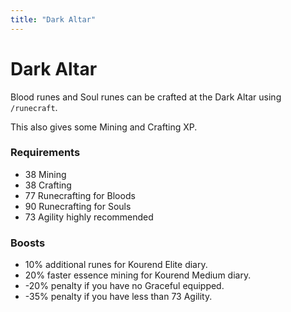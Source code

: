 ```yaml
---
title: "Dark Altar"
---
```


# Dark Altar

Blood runes and Soul runes can be crafted at the Dark Altar using `/runecraft`.

This also gives some Mining and Crafting XP.

### Requirements

- 38 Mining
- 38 Crafting
- 77 Runecrafting for Bloods
- 90 Runecrafting for Souls
- 73 Agility highly recommended

### Boosts

- 10% additional runes for Kourend Elite diary.
- 20% faster essence mining for Kourend Medium diary.
- \-20% penalty if you have no Graceful equipped.
- \-35% penalty if you have less than 73 Agility.
